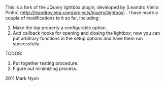 This is a fork of the JQuery lightbox plugin, developed by [Leandro Vieira Pinho] (http://leandrovieira.com/projects/jquery/lightbox) . I have made a couple of modifications to it so far, including:

1. Make the top property a configurable option.
2. Add callback hooks for opening and closing the lightbox; now you can put arbitrary functions in the setup options and have them run successfully.

TODOS: 

1. Put together testing procedure.
2. Figure out minimizing process.

2011 Mark Nyon

